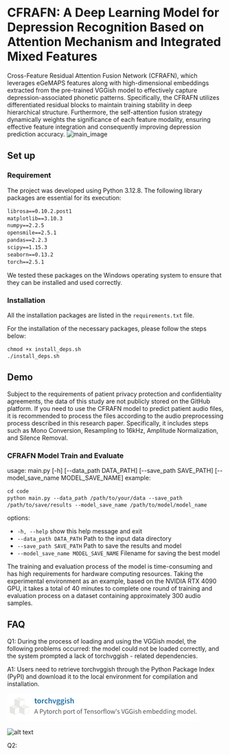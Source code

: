 # CFRAFN: A Deep Learning Model for Depression Recognition Based on Attention Mechanism and Integrated Mixed Features
Cross-Feature Residual Attention Fusion Network (CFRAFN), which leverages eGeMAPS features along with high-dimensional embeddings extracted from the pre-trained VGGish model to effectively capture depression-associated phonetic patterns. Specifically, the CFRAFN utilizes differentiated residual blocks to maintain training stability in deep hierarchical structure. Furthermore, the self-attention fusion strategy dynamically weights the significance of each feature modality, ensuring effective feature integration and consequently improving depression prediction accuracy.
![main_image](images/Framework.png)
## Set up

### Requirement
The project was developed using Python 3.12.8. The following library packages are essential for its execution:
```txt
librosa==0.10.2.post1
matplotlib==3.10.3
numpy==2.2.5
opensmile==2.5.1
pandas==2.2.3
scipy==1.15.3
seaborn==0.13.2
torch==2.5.1
```
We tested these packages on the Windows operating system to ensure that they can be installed and used correctly.

### Installation

All the installation packages are listed in the `requirements.txt` file.

For the installation of the necessary packages, please follow the steps below:
```shell
chmod +x install_deps.sh
./install_deps.sh
```

## Demo
Subject to the requirements of patient privacy protection and confidentiality agreements, the data of this study are not publicly stored on the GitHub platform. If you need to use the CFRAFN model to predict patient audio files, it is recommended to process the files according to the audio preprocessing process described in this research paper. Specifically, it includes steps such as Mono Conversion, Resampling to 16kHz, Amplitude Normalization, and Silence Removal.

### CFRAFN Model Train and Evaluate

usage: main.py [-h] [--data_path DATA_PATH] [--save_path SAVE_PATH] [--model_save_name MODEL_SAVE_NAME]
example:
```shell
cd code
python main.py --data_path /path/to/your/data --save_path /path/to/save/results --model_save_name /path/to/model/model_name
```
options:
-  `-h, --help`            show this help message and exit
-  `--data_path DATA_PATH`
                        Path to the input data directory
-  `--save_path SAVE_PATH`
                        Path to save the results and model
-  `--model_save_name MODEL_SAVE_NAME`
                        Filename for saving the best model

The training and evaluation process of the model is time-consuming and has high requirements for hardware computing resources. Taking the experimental environment as an example, based on the NVIDIA RTX 4090 GPU, it takes a total of 40 minutes to complete one round of training and evaluation process on a dataset containing approximately 300 audio samples.

## FAQ
Q1: During the process of loading and using the VGGish model, the following problems occurred: the model could not be loaded correctly, and the system prompted a lack of torchvggish - related dependencies.

A1: Users need to retrieve torchvggish through the Python Package Index (PyPI) and download it to the local environment for compilation and installation.

![alt text](images/image-1.png)

![alt text](images/image_2.png.png)

Q2: 